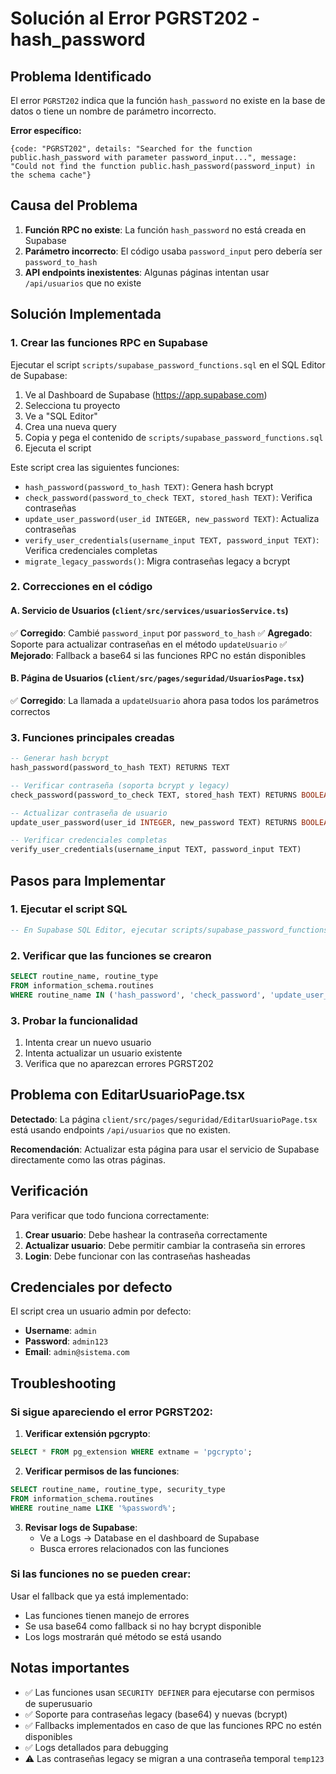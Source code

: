 # Solución al Error PGRST202 - hash_password

## Problema Identificado

El error `PGRST202` indica que la función `hash_password` no existe en la base de datos o tiene un nombre de parámetro incorrecto.

**Error específico:**
```
{code: "PGRST202", details: "Searched for the function public.hash_password with parameter password_input...", message: "Could not find the function public.hash_password(password_input) in the schema cache"}
```

## Causa del Problema

1. **Función RPC no existe**: La función `hash_password` no está creada en Supabase
2. **Parámetro incorrecto**: El código usaba `password_input` pero debería ser `password_to_hash`
3. **API endpoints inexistentes**: Algunas páginas intentan usar `/api/usuarios` que no existe

## Solución Implementada

### 1. Crear las funciones RPC en Supabase

Ejecutar el script `scripts/supabase_password_functions.sql` en el SQL Editor de Supabase:

1. Ve al Dashboard de Supabase (https://app.supabase.com)
2. Selecciona tu proyecto
3. Ve a "SQL Editor"
4. Crea una nueva query
5. Copia y pega el contenido de `scripts/supabase_password_functions.sql`
6. Ejecuta el script

Este script crea las siguientes funciones:
- `hash_password(password_to_hash TEXT)`: Genera hash bcrypt
- `check_password(password_to_check TEXT, stored_hash TEXT)`: Verifica contraseñas
- `update_user_password(user_id INTEGER, new_password TEXT)`: Actualiza contraseñas
- `verify_user_credentials(username_input TEXT, password_input TEXT)`: Verifica credenciales completas
- `migrate_legacy_passwords()`: Migra contraseñas legacy a bcrypt

### 2. Correcciones en el código

#### A. Servicio de Usuarios (`client/src/services/usuariosService.ts`)

✅ **Corregido**: Cambié `password_input` por `password_to_hash`
✅ **Agregado**: Soporte para actualizar contraseñas en el método `updateUsuario`
✅ **Mejorado**: Fallback a base64 si las funciones RPC no están disponibles

#### B. Página de Usuarios (`client/src/pages/seguridad/UsuariosPage.tsx`)

✅ **Corregido**: La llamada a `updateUsuario` ahora pasa todos los parámetros correctos

### 3. Funciones principales creadas

```sql
-- Generar hash bcrypt
hash_password(password_to_hash TEXT) RETURNS TEXT

-- Verificar contraseña (soporta bcrypt y legacy)
check_password(password_to_check TEXT, stored_hash TEXT) RETURNS BOOLEAN

-- Actualizar contraseña de usuario
update_user_password(user_id INTEGER, new_password TEXT) RETURNS BOOLEAN

-- Verificar credenciales completas
verify_user_credentials(username_input TEXT, password_input TEXT)
```

## Pasos para Implementar

### 1. Ejecutar el script SQL
```sql
-- En Supabase SQL Editor, ejecutar scripts/supabase_password_functions.sql
```

### 2. Verificar que las funciones se crearon
```sql
SELECT routine_name, routine_type 
FROM information_schema.routines 
WHERE routine_name IN ('hash_password', 'check_password', 'update_user_password');
```

### 3. Probar la funcionalidad
1. Intenta crear un nuevo usuario
2. Intenta actualizar un usuario existente
3. Verifica que no aparezcan errores PGRST202

## Problema con EditarUsuarioPage.tsx

**Detectado**: La página `client/src/pages/seguridad/EditarUsuarioPage.tsx` está usando endpoints `/api/usuarios` que no existen.

**Recomendación**: Actualizar esta página para usar el servicio de Supabase directamente como las otras páginas.

## Verificación

Para verificar que todo funciona correctamente:

1. **Crear usuario**: Debe hashear la contraseña correctamente
2. **Actualizar usuario**: Debe permitir cambiar la contraseña sin errores
3. **Login**: Debe funcionar con las contraseñas hasheadas

## Credenciales por defecto

El script crea un usuario admin por defecto:
- **Username**: `admin`
- **Password**: `admin123`
- **Email**: `admin@sistema.com`

## Troubleshooting

### Si sigue apareciendo el error PGRST202:

1. **Verificar extensión pgcrypto**:
```sql
SELECT * FROM pg_extension WHERE extname = 'pgcrypto';
```

2. **Verificar permisos de las funciones**:
```sql
SELECT routine_name, routine_type, security_type 
FROM information_schema.routines 
WHERE routine_name LIKE '%password%';
```

3. **Revisar logs de Supabase**:
   - Ve a Logs → Database en el dashboard de Supabase
   - Busca errores relacionados con las funciones

### Si las funciones no se pueden crear:

Usar el fallback que ya está implementado:
- Las funciones tienen manejo de errores
- Se usa base64 como fallback si no hay bcrypt disponible
- Los logs mostrarán qué método se está usando

## Notas importantes

- ✅ Las funciones usan `SECURITY DEFINER` para ejecutarse con permisos de superusuario
- ✅ Soporte para contraseñas legacy (base64) y nuevas (bcrypt)
- ✅ Fallbacks implementados en caso de que las funciones RPC no estén disponibles
- ✅ Logs detallados para debugging
- ⚠️ Las contraseñas legacy se migran a una contraseña temporal `temp123`
